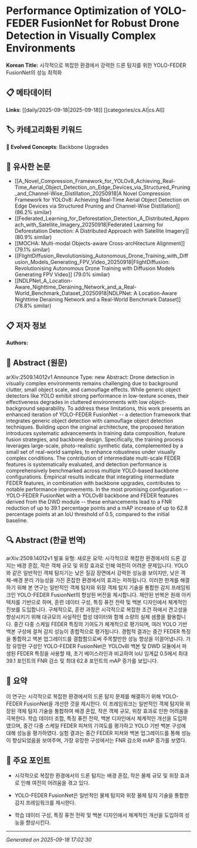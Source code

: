 
# Performance Optimization of YOLO-FEDER FusionNet for Robust Drone Detection in Visually Complex Environments

**Korean Title:** 시각적으로 복잡한 환경에서 강력한 드론 탐지를 위한 YOLO-FEDER FusionNet의 성능 최적화

## 📋 메타데이터

**Links**: [[daily/2025-09-18|2025-09-18]] [[categories/cs.AI|cs.AI]]

## 🏷️ 카테고리화된 키워드
**🚀 Evolved Concepts**: Backbone Upgrades

## 🔗 유사한 논문
- [[A_Novel_Compression_Framework_for_YOLOv8_Achieving_Real-Time_Aerial_Object_Detection_on_Edge_Devices_via_Structured_Pruning_and_Channel-Wise_Distillation_20250918|A Novel Compression Framework for YOLOv8: Achieving Real-Time Aerial Object Detection on Edge Devices via Structured Pruning and Channel-Wise Distillation]] (86.2% similar)
- [[Federated_Learning_for_Deforestation_Detection_A_Distributed_Approach_with_Satellite_Imagery_20250918|Federated Learning for Deforestation Detection: A Distributed Approach with Satellite Imagery]] (80.9% similar)
- [[MOCHA: Multi-modal Objects-aware Cross-arcHitecture Alignment]] (79.1% similar)
- [[FlightDiffusion_Revolutionising_Autonomous_Drone_Training_with_Diffusion_Models_Generating_FPV_Video_20250918|FlightDiffusion: Revolutionising Autonomous Drone Training with Diffusion Models Generating FPV Video]] (79.0% similar)
- [[NDLPNet_A_Location-Aware_Nighttime_Deraining_Network_and_a_Real-World_Benchmark_Dataset_20250918|NDLPNet: A Location-Aware Nighttime Deraining Network and a Real-World Benchmark Dataset]] (78.8% similar)

## 📋 저자 정보

**Authors:** 

## 📄 Abstract (원문)

arXiv:2509.14012v1 Announce Type: new 
Abstract: Drone detection in visually complex environments remains challenging due to background clutter, small object scale, and camouflage effects. While generic object detectors like YOLO exhibit strong performance in low-texture scenes, their effectiveness degrades in cluttered environments with low object-background separability. To address these limitations, this work presents an enhanced iteration of YOLO-FEDER FusionNet -- a detection framework that integrates generic object detection with camouflage object detection techniques. Building upon the original architecture, the proposed iteration introduces systematic advancements in training data composition, feature fusion strategies, and backbone design. Specifically, the training process leverages large-scale, photo-realistic synthetic data, complemented by a small set of real-world samples, to enhance robustness under visually complex conditions. The contribution of intermediate multi-scale FEDER features is systematically evaluated, and detection performance is comprehensively benchmarked across multiple YOLO-based backbone configurations. Empirical results indicate that integrating intermediate FEDER features, in combination with backbone upgrades, contributes to notable performance improvements. In the most promising configuration -- YOLO-FEDER FusionNet with a YOLOv8l backbone and FEDER features derived from the DWD module -- these enhancements lead to a FNR reduction of up to 39.1 percentage points and a mAP increase of up to 62.8 percentage points at an IoU threshold of 0.5, compared to the initial baseline.

## 🔍 Abstract (한글 번역)

arXiv:2509.14012v1 발표 유형: 새로운
요약: 시각적으로 복잡한 환경에서의 드론 감지는 배경 혼잡, 작은 객체 규모 및 위장 효과로 인해 여전히 어려운 문제입니다. YOLO와 같은 일반적인 객체 탐지기는 낮은 질감 장면에서 강력한 성능을 보이지만, 낮은 객체-배경 분리 가능성을 가진 혼잡한 환경에서의 효과는 저하됩니다. 이러한 한계를 해결하기 위해 본 연구는 일반적인 객체 탐지와 위장 객체 탐지 기술을 통합한 감지 프레임워크인 YOLO-FEDER FusionNet의 향상된 버전을 제시합니다. 제안된 반복은 원래 아키텍처를 기반으로 하며, 훈련 데이터 구성, 특징 퓨전 전략 및 백본 디자인에서 체계적인 진보를 도입합니다. 구체적으로, 훈련 과정은 시각적으로 복잡한 조건 하에서 견고성을 향상시키기 위해 대규모의 사실적인 합성 데이터와 함께 소량의 실제 샘플을 활용합니다. 중간 다중 스케일 FEDER 특징의 기여도가 체계적으로 평가되며, 여러 YOLO 기반 백본 구성에 걸쳐 감지 성능이 종합적으로 평가됩니다. 경험적 결과는 중간 FEDER 특징을 통합하고 백본 업그레이드를 결합함으로써 주목할만한 성능 향상을 이끌어냅니다. 가장 유망한 구성인 YOLO-FEDER FusionNet은 YOLOv8l 백본 및 DWD 모듈에서 파생된 FEDER 특징을 사용할 때, 초기 베이스라인과 비교하여 IoU 임계값 0.5에서 최대 39.1 포인트의 FNR 감소 및 최대 62.8 포인트의 mAP 증가를 보입니다.

## 📝 요약

이 연구는 시각적으로 복잡한 환경에서의 드론 탐지 문제를 해결하기 위해 YOLO-FEDER FusionNet을 개선한 것을 제시한다. 이 프레임워크는 일반적인 객체 탐지와 위장된 객체 탐지 기술을 통합하여 배경 혼잡, 작은 객체 규모, 위장 효과로 인한 어려움을 극복한다. 학습 데이터 조합, 특징 퓨전 전략, 백본 디자인에서 체계적인 개선을 도입하였으며, 중간 다중 스케일 FEDER 피쳐의 기여도를 평가하고 YOLO 기반 백본 구성에 대해 성능을 평가하였다. 실험 결과는 중간 FEDER 피쳐와 백본 업그레이드를 통해 성능이 향상되었음을 보여주며, 가장 유망한 구성에서는 FNR 감소와 mAP 증가를 보였다.

## 🎯 주요 포인트

- 시각적으로 복잡한 환경에서의 드론 탐지는 배경 혼잡, 작은 물체 규모 및 위장 효과로 인해 여전히 어려움을 겪고 있다.

- YOLO-FEDER FusionNet은 일반적인 물체 탐지와 위장 물체 탐지 기술을 통합한 감지 프레임워크를 제시한다.

- 학습 데이터 구성, 특징 퓨전 전략 및 백본 디자인에서 체계적인 개선을 도입하여 성능을 향상시킨다.

---

*Generated on 2025-09-18 17:02:30*